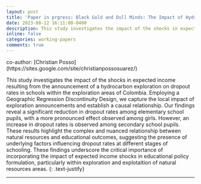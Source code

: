 ```yaml
---
layout: post
title: 'Paper in prgress: Black Gold and Dull Minds: The Impact of Hydrocarbon Exploration Announcements on Education in Colombia'
date: 2023-08-12 16:11:00-0400
description: This study investigates the impact of the shocks in expected income resulting from the announcement of a hydrocarbon exploration on dropout rates in schools within the exploration areas of Colombia.
inline: false
categories: working-papers
comments: true 
---
```


<p class="cursive-text">co-author: [Christian Posso](https://sites.google.com/site/christianpossosuarez/)</p>

<!-- <div class="img_row center">
    <img src="{{ site.baseurl }}/assets/img/redd.jpg">
</div>
<div class="col three caption">
    Foto desde Miramar, Bahía Málaga, Colombia.
</div> -->

This study investigates the impact of the shocks in expected income resulting from the announcement of a hydrocarbon exploration on dropout rates in schools within the exploration areas of Colombia. Employing a Geographic Regression Discontinuity Design, we capture the local impact of exploration announcements and establish a causal relationship.
Our findings reveal a significant reduction in dropout rates among elementary school pupils, with a more pronounced effect observed among girls. However, an increase in dropout rates is observed among secondary school pupils. These results highlight the complex and nuanced relationship between natural resources and educational outcomes, suggesting the presence of underlying factors influencing dropout rates at different stages of schooling.
These findings underscore the critical importance of incorporating the impact of expected income shocks in educational policy formulation, particularly within exploration and explotaition of natural resources areas. 
{: .text-justify}

<!-- 
Este caso es relevante pues según estudios previos, la titulación colectiva a comunidades negras ha disminuido la deforestación y porque allí se encuentra el 20% de los cultivos ilícitos del país. Este estudio busca entender <i>si la firma de acuerdos REDD+ por parte de los consejos comunitarios, además de la gobernanza colectiva, refuerza los sistemas de monitoreo y mejora las condiciones económicas para evitar la expansión de economías  ilícitas además de reducir la deforestación<i>. A través del uso de información satelital y herramientas econométricas, se encontró una relación causal entre la firma de los proyectos REDD+ y la reducción de los cultivos ilícitos durante los primeros años de implementación. Sin embargo, no se encontraron efectos significativos en la deforestación. Se evidencia que proyectos de conservación ambiental como los proyectos REDD+ pueden hacer frente a la expansión de cultivos ilícitos en el corto plazo y son una herramienta para distribuir los costos de la conservación. 
{: .text-justify}


#### Proyecto en desarrollo, será presentado en [17th Biennial Conference of the International Society for Ecological Economics](https://theisee.wildapricot.org/event-5112431) -->


***

